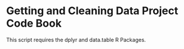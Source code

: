 # Getting and Cleaning Data Project Code Book
This script requires the dplyr and data.table R Packages.
